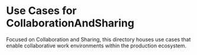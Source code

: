# Use Cases for CollaborationAndSharing
Focused on Collaboration and Sharing, this directory houses use cases that enable collaborative work environments within the production ecosystem.

